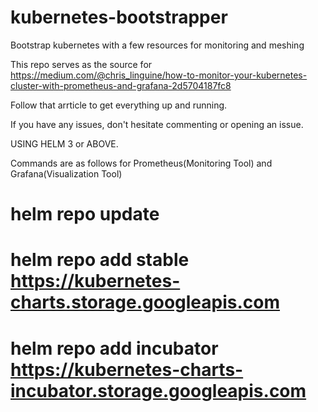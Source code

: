 # kubernetes-bootstrapper
Bootstrap kubernetes with a few resources for monitoring and meshing

This repo serves as the source for https://medium.com/@chris_linguine/how-to-monitor-your-kubernetes-cluster-with-prometheus-and-grafana-2d5704187fc8

Follow that arrticle to get everything up and running. 

If you have any issues, don't hesitate commenting or opening an issue.

USING HELM 3 or ABOVE. 

Commands are as follows for Prometheus(Monitoring Tool) and Grafana(Visualization Tool) 

# helm repo update 

# helm repo add stable https://kubernetes-charts.storage.googleapis.com 

# helm repo add incubator https://kubernetes-charts-incubator.storage.googleapis.com

